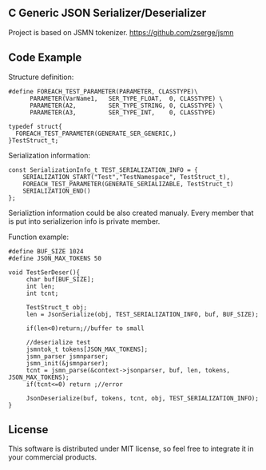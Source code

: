 ## C Generic JSON Serializer/Deserializer
 
Project is based on JSMN tokenizer.
https://github.com/zserge/jsmn

## Code Example

Structure definition:

	#define FOREACH_TEST_PARAMETER(PARAMETER, CLASSTYPE)\
          PARAMETER(VarName1,   SER_TYPE_FLOAT,  0, CLASSTYPE) \ 
          PARAMETER(A2,         SER_TYPE_STRING, 0, CLASSTYPE) \
          PARAMETER(A3,         SER_TYPE_INT,    0, CLASSTYPE)
		 
	typedef struct{
	  FOREACH_TEST_PARAMETER(GENERATE_SER_GENERIC,)
	}TestStruct_t;

Serialization information:

	const SerializationInfo_t TEST_SERIALIZATION_INFO = {
	    SERIALIZATION_START("Test","TestNamespace", TestStruct_t),
	    FOREACH_TEST_PARAMETER(GENERATE_SERIALIZABLE, TestStruct_t)
	    SERIALIZATION_END()
	};
	
Serializtion information could be also created manualy.
Every member that is put into serializerion info is private member.

Function example:

	#define BUF_SIZE 1024
	#define JSON_MAX_TOKENS 50

	void TestSerDeser(){
		 char buf[BUF_SIZE];
		 int len;
		 int tcnt;

		 TestStruct_t obj;
		 len = JsonSerialize(obj, TEST_SERIALIZATION_INFO, buf, BUF_SIZE);

		 if(len<0)return;//buffer to small

		 //deserialize test
		 jsmntok_t tokens[JSON_MAX_TOKENS];
		 jsmn_parser jsmnparser;
		 jsmn_init(&jsmnparser);
		 tcnt = jsmn_parse(&context->jsonparser, buf, len, tokens, JSON_MAX_TOKENS);
		 if(tcnt<=0) return ;//error

		 JsonDeserialize(buf, tokens, tcnt, obj, TEST_SERIALIZATION_INFO);	
	}




## License

This software is distributed under MIT license, so feel free to integrate it in your commercial products.
